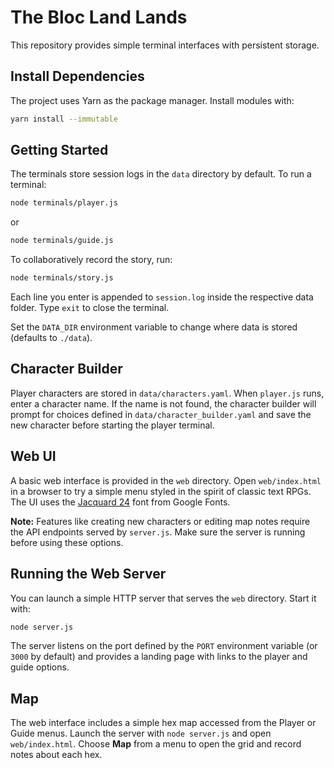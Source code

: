 # The Bloc Land Lands

This repository provides simple terminal interfaces with persistent storage.

## Install Dependencies

The project uses Yarn as the package manager. Install modules with:

```bash
yarn install --immutable
```

## Getting Started

The terminals store session logs in the `data` directory by default. To run a terminal:

```bash
node terminals/player.js
```

or

```bash
node terminals/guide.js
```

To collaboratively record the story, run:

```bash
node terminals/story.js
```

Each line you enter is appended to `session.log` inside the respective data folder. Type `exit` to close the terminal.

Set the `DATA_DIR` environment variable to change where data is stored (defaults to `./data`).

## Character Builder

Player characters are stored in `data/characters.yaml`. When `player.js` runs,
enter a character name. If the name is not found, the character builder will
prompt for choices defined in `data/character_builder.yaml` and save the new
character before starting the player terminal.

## Web UI

A basic web interface is provided in the `web` directory. Open `web/index.html`
in a browser to try a simple menu styled in the spirit of classic text RPGs.
The UI uses the [Jacquard 24](https://fonts.google.com/specimen/Jacquard+24)
font from Google Fonts.

**Note:** Features like creating new characters or editing map notes require the
API endpoints served by `server.js`. Make sure the server is running before
using these options.

## Running the Web Server

You can launch a simple HTTP server that serves the `web` directory. Start it
with:

```bash
node server.js
```

The server listens on the port defined by the `PORT` environment variable (or
`3000` by default) and provides a landing page with links to the player and
guide options.

## Map

The web interface includes a simple hex map accessed from the Player or Guide
menus. Launch the server with `node server.js` and open `web/index.html`.
Choose **Map** from a menu to open the grid and record notes about each hex.
